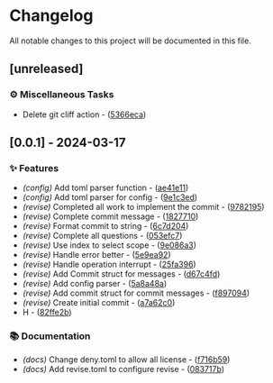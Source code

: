 # Changelog

All notable changes to this project will be documented in this file.

## [unreleased]

### ⚙️ Miscellaneous Tasks

- Delete git cliff action - ([5366eca](https://github.com/vainjoker/revise/commit/5366ecade7915cd8880e40dae8b46a0a4e2d242d))

## [0.0.1] - 2024-03-17

### ✨  Features

- *(config)* Add toml parser function - ([ae41e11](https://github.com/vainjoker/revise/commit/ae41e11f2d93399fb9f509b3680be84789e622e2))
- *(config)* Add toml parser for config - ([9e1c3ed](https://github.com/vainjoker/revise/commit/9e1c3ed4703965b8e853c353193a2d7028d6e02f))
- *(revise)* Completed all work to implement the commit - ([9782195](https://github.com/vainjoker/revise/commit/9782195477e1b436d3865a18d9e5a81ac4cbfce7))
- *(revise)* Complete commit message - ([1827710](https://github.com/vainjoker/revise/commit/182771060fad422ff513813991651e980cd9161a))
- *(revise)* Format commit to string - ([6c7d204](https://github.com/vainjoker/revise/commit/6c7d204019a9a580e88fed18a96c8c681b999289))
- *(revise)* Complete all questions - ([053efc7](https://github.com/vainjoker/revise/commit/053efc78f546a28045314b5d21626cfad0f3e551))
- *(revise)* Use index to select scope - ([9e086a3](https://github.com/vainjoker/revise/commit/9e086a39f94db42ad8992a97ec9a317ba047a259))
- *(revise)* Handle error better - ([5e9ea92](https://github.com/vainjoker/revise/commit/5e9ea92841df65d57d99e10c20a90be1c7011b65))
- *(revise)* Handle operation interrupt - ([25fa396](https://github.com/vainjoker/revise/commit/25fa396eb44f3da06c266ea6b36de08006ca96ce))
- *(revise)* Add Commit struct for messages - ([d67c4fd](https://github.com/vainjoker/revise/commit/d67c4fdfd57055c01ab3df34b5d2f348d6e407ba))
- *(revise)* Add config parser - ([5a8a48a](https://github.com/vainjoker/revise/commit/5a8a48a622f03e9b7be9b488f7afcf318231a236))
- *(revise)* Add commit struct for commit messages - ([f897094](https://github.com/vainjoker/revise/commit/f8970941cf9dd774b0b6e0286bee1111f0595995))
- *(revise)* Create initial commit - ([a7a62c0](https://github.com/vainjoker/revise/commit/a7a62c06abba08c8ca5a2cdcc564a08dcd3e72cd))
- H - ([82ffe2b](https://github.com/vainjoker/revise/commit/82ffe2b752b9e7c7f2849408741dc71998c2c524))

### 📚 Documentation

- *(docs)* Change deny.toml to allow all license - ([f716b59](https://github.com/vainjoker/revise/commit/f716b592da37adb6853dd4b29b975bb53bddd760))
- *(docs)* Add revise.toml to configure revise - ([083717b](https://github.com/vainjoker/revise/commit/083717bb3169a6e0684bbe719dbba5989bebd669))

<!-- generated by git-cliff -->

